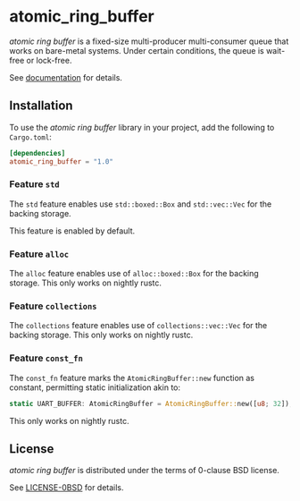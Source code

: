 atomic_ring_buffer
==================

_atomic ring buffer_ is a fixed-size multi-producer multi-consumer queue that works on
bare-metal systems. Under certain conditions, the queue is wait-free or lock-free.

See [documentation][docs] for details.

[docs]: https://docs.rs/atomic_ring_buffer/*/atomic_ring_buffer/struct.AtomicRingBuffer.html

Installation
------------

To use the _atomic ring buffer_ library in your project, add the following to `Cargo.toml`:

```toml
[dependencies]
atomic_ring_buffer = "1.0"
```

### Feature `std`

The `std` feature enables use `std::boxed::Box` and `std::vec::Vec` for the backing storage.

This feature is enabled by default.

### Feature `alloc`

The `alloc` feature enables use of `alloc::boxed::Box` for the backing storage.
This only works on nightly rustc.

### Feature `collections`

The `collections` feature enables use of `collections::vec::Vec` for the backing storage.
This only works on nightly rustc.

### Feature `const_fn`

The `const_fn` feature marks the `AtomicRingBuffer::new` function as constant, permitting
static initialization akin to:

```rust
static UART_BUFFER: AtomicRingBuffer = AtomicRingBuffer::new([u8; 32]);
```

This only works on nightly rustc.

License
-------

_atomic ring buffer_ is distributed under the terms of 0-clause BSD license.

See [LICENSE-0BSD](LICENSE-0BSD.txt) for details.

